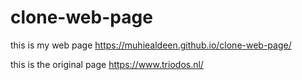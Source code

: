 # clone-web-page 
this is my web page
https://muhiealdeen.github.io/clone-web-page/

this is the original page
https://www.triodos.nl/
